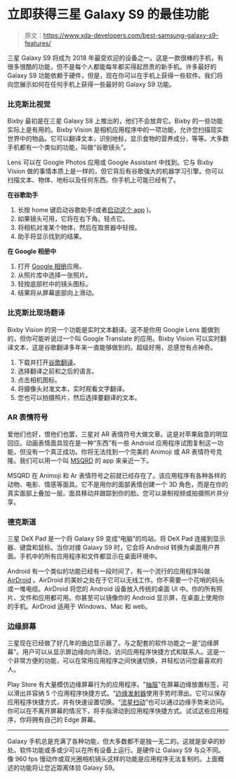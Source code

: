 # 立即获得三星 Galaxy S9 的最佳功能

> 原文：<https://www.xda-developers.com/best-samsung-galaxy-s9-features/>

三星 Galaxy S9 将成为 2018 年最受欢迎的设备之一。这是一款很棒的手机，有很多很酷的功能，但不是每个人都能每年都买得起昂贵的新手机。许多最好的 Galaxy S9 功能依赖于硬件，但是，现在你可以在手机上获得一些软件。我们将向您展示如何在任何手机上获得一些最好的 Galaxy S9 功能。

### 比克斯比视觉

Bixby 最初是在三星 Galaxy S8 上推出的，他们不会放弃它。Bixby 的一些功能实际上是有用的。Bixby Vision 是相机应用程序中的一项功能，允许您扫描现实世界中的物品。它可以翻译文本，识别地标，显示食物的营养成分，等等。大多数手机都有一个类似的功能，叫做“谷歌镜头”。

Lens 可以在 Google Photos 应用或 Google Assistant 中找到。它与 Bixby Vision 做的事情本质上是一样的，但它背后有谷歌强大的机器学习引擎。你可以扫描文本、物体、地标以及任何东西。你手机上可能已经有了。

**在谷歌助手**

1.  长按 home 键启动谷歌助手(或者[启动这个 app](https://play.google.com/store/apps/details?id=com.google.android.apps.googleassistant) )。
2.  如果镜头可用，它将在右下角。轻点它。
3.  将相机对准某个物体，然后在取景器中轻按。
4.  助手将显示找到的结果。

**在 Google 相册中**

1.  打开 [Google 相册](https://play.google.com/store/apps/details?id=com.google.android.apps.photos)应用。
2.  从照片库中选择一张照片。
3.  轻按底部栏中的镜头图标。
4.  结果将从屏幕底部向上滑动。

### 比克斯比现场翻译

Bixby Vision 的另一个功能是实时文本翻译。这不是你用 Google Lens 能做到的，但你可能听说过一个叫 Google Translate 的应用。Bixby Vision 可以实时翻译文本，这是谷歌翻译多年来一直能够做到的。超级好用，总感觉有点神奇。

1.  下载并打开[谷歌翻译](https://play.google.com/store/apps/details?id=com.google.android.apps.translate)。
2.  选择翻译之前和之后的语言。
3.  点击相机图标。
4.  将摄像头对准文本，实时观看文字翻译。
5.  您也可以拍摄照片，然后选择要翻译的文本。

### AR 表情符号

爱他们也好，恨他们也罢，三星对 AR 表情符号大做文章。这是对苹果敌意的明显回应。动画表情面具现在是一种“东西”有一些 Android 应用程序试图复制这一功能，但没有一个真正成功。你将无法找到一个完美的 Animoji 或 AR 表情符号克隆。我们可以用一个叫 [MSQRD](https://play.google.com/store/apps/details?id=me.msqrd.android) 的 app 来亲近一下。

MSQRD 在 Animoji 和 Ar 表情符号之前就已经存在了。该应用程序有各种各样的动物、电影、情感等面具。它不是用你的面部表情创建一个 3D 角色，而是在你的真实面部上叠加一层。面具移动并跟踪到你的脸。您可以录制视频或拍摄照片并分享。

### 德克斯道

三星 DeX Pad 是一个将 Galaxy S9 变成“电脑”的坞站。将 DeX Pad 连接到显示器、键盘和鼠标。当你对接 Galaxy S9 时，它会将 Android 转换为桌面用户界面。手机中的所有应用程序和文件都显示在桌面环境中。

Android 有一个类似的功能已经有一段时间了，有一个流行的应用程序叫做 [AirDroid](https://play.google.com/store/apps/details?id=com.sand.airdroid) 。AirDroid 的美妙之处在于它可以无线工作。你不需要一个花哨的码头或一堆电缆。AirDroid 将您的 Android 设备放入传统的桌面 UI 中。你的所有照片、文件和应用都可用。你甚至可以镜像你的 Android 显示屏，在桌面上使用你的手机。AirDroid 适用于 Windows、Mac 和 web。

### 边缘屏幕

三星现在已经做了好几年的曲边显示器了。与之配套的软件功能之一是“边缘屏幕”。用户可以从显示屏边缘向内滑动，访问应用程序快捷方式和联系人。这是一个非常方便的功能，可以在常用应用程序之间快速切换，并轻松访问您最喜欢的人。

Play Store 有大量模仿边缘屏幕行为的应用程序。"[抽屉](https://play.google.com/store/apps/details?id=dave.drawers)"在屏幕边缘放置标签，可以滑出并容纳 5 个应用程序快捷方式。“[边缘发射器](https://play.google.com/store/apps/details?id=com.reactivstudios.android.edge.free)使用手势时滑出。它可以保存应用程序快捷方式，并有快速设置切换。“[流星扫动](https://play.google.com/store/apps/details?id=com.fb.glovebox)”也可以通过边缘手势来访问。你可以在不离开屏幕的情况下，将手指滑动到应用程序快捷方式。试试这些应用程序，你将拥有自己的 Edge 屏幕。

* * *

Galaxy 手机总是充满了各种功能，但大多数都不是独一无二的。这就是安卓的妙处。软件功能或多或少可以在所有设备上运行。是硬件让 Galaxy S9 与众不同。像 960 fps 慢动作或双光圈相机镜头这样的功能是应用程序无法复制的。上面概述的功能将让您近距离体验 Galaxy S9。